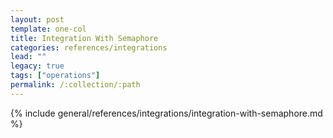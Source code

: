 ```yaml
---
layout: post
template: one-col
title: Integration With Semaphore
categories: references/integrations
lead: ""
legacy: true
tags: ["operations"]
permalink: /:collection/:path
---
```


{% include general/references/integrations/integration-with-semaphore.md %}
